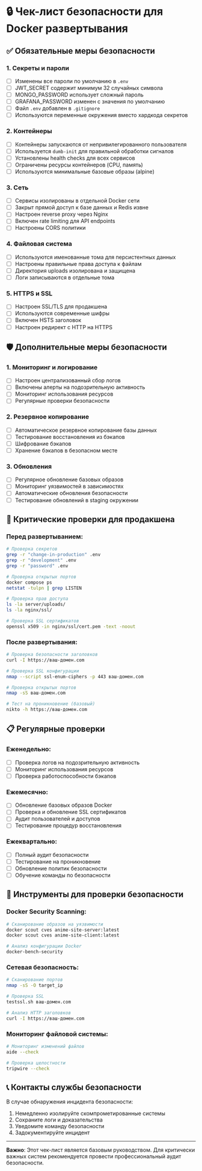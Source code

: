 # 🔒 Чек-лист безопасности для Docker развертывания

## ✅ Обязательные меры безопасности

### 1. Секреты и пароли
- [ ] Изменены все пароли по умолчанию в `.env`
- [ ] JWT_SECRET содержит минимум 32 случайных символа
- [ ] MONGO_PASSWORD использует сложный пароль
- [ ] GRAFANA_PASSWORD изменен с значения по умолчанию
- [ ] Файл `.env` добавлен в `.gitignore`
- [ ] Используются переменные окружения вместо хардкода секретов

### 2. Контейнеры
- [ ] Контейнеры запускаются от непривилегированного пользователя
- [ ] Используется `dumb-init` для правильной обработки сигналов
- [ ] Установлены health checks для всех сервисов
- [ ] Ограничены ресурсы контейнеров (CPU, память)
- [ ] Используются минимальные базовые образы (alpine)

### 3. Сеть
- [ ] Сервисы изолированы в отдельной Docker сети
- [ ] Закрыт прямой доступ к базе данных и Redis извне
- [ ] Настроен reverse proxy через Nginx
- [ ] Включен rate limiting для API endpoints
- [ ] Настроены CORS политики

### 4. Файловая система
- [ ] Используются именованные тома для персистентных данных
- [ ] Настроены правильные права доступа к файлам
- [ ] Директория uploads изолирована и защищена
- [ ] Логи записываются в отдельные тома

### 5. HTTPS и SSL
- [ ] Настроен SSL/TLS для продакшена
- [ ] Используются современные шифры
- [ ] Включен HSTS заголовок
- [ ] Настроен редирект с HTTP на HTTPS

## 🛡️ Дополнительные меры безопасности

### 1. Мониторинг и логирование
- [ ] Настроен централизованный сбор логов
- [ ] Включены алерты на подозрительную активность
- [ ] Мониторинг использования ресурсов
- [ ] Регулярные проверки безопасности

### 2. Резервное копирование
- [ ] Автоматическое резервное копирование базы данных
- [ ] Тестирование восстановления из бэкапов
- [ ] Шифрование бэкапов
- [ ] Хранение бэкапов в безопасном месте

### 3. Обновления
- [ ] Регулярное обновление базовых образов
- [ ] Мониторинг уязвимостей в зависимостях
- [ ] Автоматические обновления безопасности
- [ ] Тестирование обновлений в staging окружении

## 🚨 Критические проверки для продакшена

### Перед развертыванием:
```bash
# Проверка секретов
grep -r "change-in-production" .env
grep -r "development" .env
grep -r "password" .env

# Проверка открытых портов
docker compose ps
netstat -tulpn | grep LISTEN

# Проверка прав доступа
ls -la server/uploads/
ls -la nginx/ssl/

# Проверка SSL сертификатов
openssl x509 -in nginx/ssl/cert.pem -text -noout
```

### После развертывания:
```bash
# Проверка безопасности заголовков
curl -I https://ваш-домен.com

# Проверка SSL конфигурации
nmap --script ssl-enum-ciphers -p 443 ваш-домен.com

# Проверка открытых портов
nmap -sS ваш-домен.com

# Тест на проникновение (базовый)
nikto -h https://ваш-домен.com
```

## 📋 Регулярные проверки

### Еженедельно:
- [ ] Проверка логов на подозрительную активность
- [ ] Мониторинг использования ресурсов
- [ ] Проверка работоспособности бэкапов

### Ежемесячно:
- [ ] Обновление базовых образов Docker
- [ ] Проверка и обновление SSL сертификатов
- [ ] Аудит пользователей и доступов
- [ ] Тестирование процедур восстановления

### Ежеквартально:
- [ ] Полный аудит безопасности
- [ ] Тестирование на проникновение
- [ ] Обновление политик безопасности
- [ ] Обучение команды по безопасности

## 🔧 Инструменты для проверки безопасности

### Docker Security Scanning:
```bash
# Сканирование образов на уязвимости
docker scout cves anime-site-server:latest
docker scout cves anime-site-client:latest

# Анализ конфигурации Docker
docker-bench-security
```

### Сетевая безопасность:
```bash
# Сканирование портов
nmap -sS -O target_ip

# Проверка SSL
testssl.sh ваш-домен.com

# Анализ HTTP заголовков
curl -I https://ваш-домен.com
```

### Мониторинг файловой системы:
```bash
# Мониторинг изменений файлов
aide --check

# Проверка целостности
tripwire --check
```

## 📞 Контакты службы безопасности

В случае обнаружения инцидента безопасности:
1. Немедленно изолируйте скомпрометированные системы
2. Сохраните логи и доказательства
3. Уведомите команду безопасности
4. Задокументируйте инцидент

---

**Важно**: Этот чек-лист является базовым руководством. Для критически важных систем рекомендуется провести профессиональный аудит безопасности.
